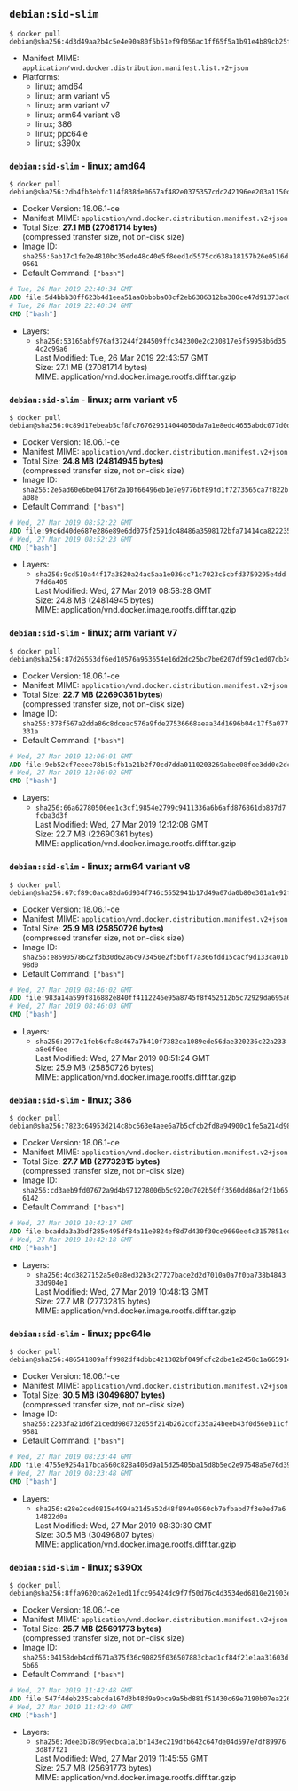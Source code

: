 ## `debian:sid-slim`

```console
$ docker pull debian@sha256:4d3d49aa2b4c5e4e90a80f5b51ef9f056ac1ff65f5a1b91e4b89cb25f1ec3b1e
```

-	Manifest MIME: `application/vnd.docker.distribution.manifest.list.v2+json`
-	Platforms:
	-	linux; amd64
	-	linux; arm variant v5
	-	linux; arm variant v7
	-	linux; arm64 variant v8
	-	linux; 386
	-	linux; ppc64le
	-	linux; s390x

### `debian:sid-slim` - linux; amd64

```console
$ docker pull debian@sha256:2db4fb3ebfc114f838de0667af482e0375357cdc242196ee203a1150dabb13d4
```

-	Docker Version: 18.06.1-ce
-	Manifest MIME: `application/vnd.docker.distribution.manifest.v2+json`
-	Total Size: **27.1 MB (27081714 bytes)**  
	(compressed transfer size, not on-disk size)
-	Image ID: `sha256:6ab17c1fe2e4810bc35ede48c40e5f8eed1d5575cd638a18157b26e0516d9561`
-	Default Command: `["bash"]`

```dockerfile
# Tue, 26 Mar 2019 22:40:34 GMT
ADD file:5d4bbb38ff623b4d1eea51aa0bbbba08cf2eb6386312ba380ce47d91373ad696 in / 
# Tue, 26 Mar 2019 22:40:34 GMT
CMD ["bash"]
```

-	Layers:
	-	`sha256:53165abf976af37244f284509ffc342300e2c230817e5f59958b6d354c2c99a6`  
		Last Modified: Tue, 26 Mar 2019 22:43:57 GMT  
		Size: 27.1 MB (27081714 bytes)  
		MIME: application/vnd.docker.image.rootfs.diff.tar.gzip

### `debian:sid-slim` - linux; arm variant v5

```console
$ docker pull debian@sha256:0c89d17ebeab5cf8fc767629314044050da7a1e8edc4655abdc077d0daa85b28
```

-	Docker Version: 18.06.1-ce
-	Manifest MIME: `application/vnd.docker.distribution.manifest.v2+json`
-	Total Size: **24.8 MB (24814945 bytes)**  
	(compressed transfer size, not on-disk size)
-	Image ID: `sha256:2e5ad60e6be04176f2a10f66496eb1e7e9776bf89fd1f7273565ca7f822ba08e`
-	Default Command: `["bash"]`

```dockerfile
# Wed, 27 Mar 2019 08:52:22 GMT
ADD file:99c6d40de687e286e89e6dd075f2591dc48486a3598172bfa71414ca82223550 in / 
# Wed, 27 Mar 2019 08:52:23 GMT
CMD ["bash"]
```

-	Layers:
	-	`sha256:9cd510a44f17a3820a24ac5aa1e036cc71c7023c5cbfd3759295e4dd7fd6a405`  
		Last Modified: Wed, 27 Mar 2019 08:58:28 GMT  
		Size: 24.8 MB (24814945 bytes)  
		MIME: application/vnd.docker.image.rootfs.diff.tar.gzip

### `debian:sid-slim` - linux; arm variant v7

```console
$ docker pull debian@sha256:87d26553df6ed10576a953654e16d2dc25bc7be6207df59c1ed07db347474186
```

-	Docker Version: 18.06.1-ce
-	Manifest MIME: `application/vnd.docker.distribution.manifest.v2+json`
-	Total Size: **22.7 MB (22690361 bytes)**  
	(compressed transfer size, not on-disk size)
-	Image ID: `sha256:378f567a2dda86c8dceac576a9fde27536668aeaa34d1696b04c17f5a077331a`
-	Default Command: `["bash"]`

```dockerfile
# Wed, 27 Mar 2019 12:06:01 GMT
ADD file:9eb52cf7eeee78b15cfb1a21b2f70cd7dda0110203269abee08fee3dd0c2dcb1 in / 
# Wed, 27 Mar 2019 12:06:02 GMT
CMD ["bash"]
```

-	Layers:
	-	`sha256:66a62780506ee1c3cf19854e2799c9411336a6b6afd876861db837d7fcba3d3f`  
		Last Modified: Wed, 27 Mar 2019 12:12:08 GMT  
		Size: 22.7 MB (22690361 bytes)  
		MIME: application/vnd.docker.image.rootfs.diff.tar.gzip

### `debian:sid-slim` - linux; arm64 variant v8

```console
$ docker pull debian@sha256:67cf89c0aca82da6d934f746c5552941b17d49a07da0b80e301a1e92f09fb70e
```

-	Docker Version: 18.06.1-ce
-	Manifest MIME: `application/vnd.docker.distribution.manifest.v2+json`
-	Total Size: **25.9 MB (25850726 bytes)**  
	(compressed transfer size, not on-disk size)
-	Image ID: `sha256:e85905786c2f3b30d62a6c973450e2f5b6ff7a366fdd15cacf9d133ca01b98d0`
-	Default Command: `["bash"]`

```dockerfile
# Wed, 27 Mar 2019 08:46:02 GMT
ADD file:983a14a599f816882e840ff4112246e95a8745f8f452512b5c72929da695a6e7 in / 
# Wed, 27 Mar 2019 08:46:03 GMT
CMD ["bash"]
```

-	Layers:
	-	`sha256:2977e1feb6cfa8d467a7b410f7382ca1089ede56dae320236c22a233a8e6f0ee`  
		Last Modified: Wed, 27 Mar 2019 08:51:24 GMT  
		Size: 25.9 MB (25850726 bytes)  
		MIME: application/vnd.docker.image.rootfs.diff.tar.gzip

### `debian:sid-slim` - linux; 386

```console
$ docker pull debian@sha256:7823c64953d214c8bc663e4aee6a7b5cfcb2fd8a94900c1fe5a214d98cf0229c
```

-	Docker Version: 18.06.1-ce
-	Manifest MIME: `application/vnd.docker.distribution.manifest.v2+json`
-	Total Size: **27.7 MB (27732815 bytes)**  
	(compressed transfer size, not on-disk size)
-	Image ID: `sha256:cd3aeb9fd07672a9d4b971278006b5c9220d702b50ff3560dd86af2f1b656142`
-	Default Command: `["bash"]`

```dockerfile
# Wed, 27 Mar 2019 10:42:17 GMT
ADD file:bcadda3a3bdf285e495df84a11e0824ef8d7d430f30ce9660ee4c3157851ed32 in / 
# Wed, 27 Mar 2019 10:42:18 GMT
CMD ["bash"]
```

-	Layers:
	-	`sha256:4cd3827152a5e0a8ed32b3c27727bace2d2d7010a0a7f0ba738b484333d904e1`  
		Last Modified: Wed, 27 Mar 2019 10:48:13 GMT  
		Size: 27.7 MB (27732815 bytes)  
		MIME: application/vnd.docker.image.rootfs.diff.tar.gzip

### `debian:sid-slim` - linux; ppc64le

```console
$ docker pull debian@sha256:486541809aff9982df4dbbc421302bf049fcfc2dbe1e2450c1a665914d6e8e09
```

-	Docker Version: 18.06.1-ce
-	Manifest MIME: `application/vnd.docker.distribution.manifest.v2+json`
-	Total Size: **30.5 MB (30496807 bytes)**  
	(compressed transfer size, not on-disk size)
-	Image ID: `sha256:2233fa21d6f21cedd980732055f214b262cdf235a24beeb43f0d56eb11cf9581`
-	Default Command: `["bash"]`

```dockerfile
# Wed, 27 Mar 2019 08:23:44 GMT
ADD file:4755e9254a17bca560c828a405d9a15d25405ba15d8b5ec2e97548a5e76d39f6 in / 
# Wed, 27 Mar 2019 08:23:48 GMT
CMD ["bash"]
```

-	Layers:
	-	`sha256:e28e2ced0815e4994a21d5a52d48f894e0560cb7efbabd7f3e0ed7a614822d0a`  
		Last Modified: Wed, 27 Mar 2019 08:30:30 GMT  
		Size: 30.5 MB (30496807 bytes)  
		MIME: application/vnd.docker.image.rootfs.diff.tar.gzip

### `debian:sid-slim` - linux; s390x

```console
$ docker pull debian@sha256:8ffa9620ca62e1ed11fcc96424dc9f7f50d76c4d3534ed6810e21903e292d793
```

-	Docker Version: 18.06.1-ce
-	Manifest MIME: `application/vnd.docker.distribution.manifest.v2+json`
-	Total Size: **25.7 MB (25691773 bytes)**  
	(compressed transfer size, not on-disk size)
-	Image ID: `sha256:04158deb4cdf671a375f36c90825f036507883cbad1cf84f21e1aa31603d5b66`
-	Default Command: `["bash"]`

```dockerfile
# Wed, 27 Mar 2019 11:42:48 GMT
ADD file:547f4deb235cabcda167d3b48d9e9bca9a5bd881f51430c69e7190b07ea22645 in / 
# Wed, 27 Mar 2019 11:42:49 GMT
CMD ["bash"]
```

-	Layers:
	-	`sha256:7dee3b78d99ecbca1a1bf143ec219dfb642c647de04d597e7df899763d8f7f21`  
		Last Modified: Wed, 27 Mar 2019 11:45:55 GMT  
		Size: 25.7 MB (25691773 bytes)  
		MIME: application/vnd.docker.image.rootfs.diff.tar.gzip
